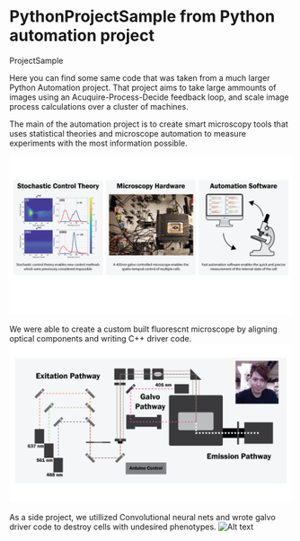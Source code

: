 # PythonProjectSample from Python automation project
ProjectSample

Here you can find some same code that was taken from a much larger Python Automation project. That project aims to take large ammounts of images using an Acuquire-Process-Decide feedback loop, and scale image process calculations over a cluster of machines.

The main of the automation project is to create smart microscopy tools that uses statistical theories and microscope automation to measure experiments with the most information possible.

![Alt text](https://github.com/michaelpmay/PythonProjectSample/blob/main/Intro.png)

We were able to create a custom built fluorescnt microscope by aligning optical components and writing C++ driver code.
![Alt text](https://github.com/michaelpmay/PythonProjectSample/blob/main/cartoon.png)

As a side project, we utillized Convolutional neural nets and wrote galvo driver code to destroy cells with undesired phenotypes.
![Alt text](https://github.com/michaelpmay/PythonProjectSample/blob/main/terminator.gif)
